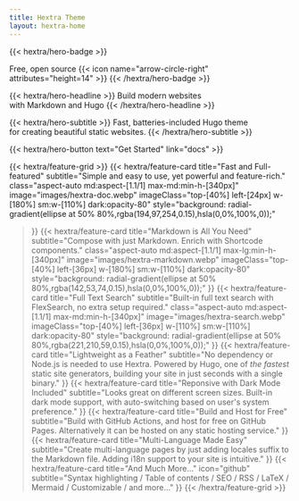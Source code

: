 ```yaml
---
title: Hextra Theme
layout: hextra-home
---
```


{{< hextra/hero-badge >}}
  <div class="w-2 h-2 rounded-full bg-primary-400"></div>
  <span>Free, open source</span>
  {{< icon name="arrow-circle-right" attributes="height=14" >}}
{{< /hextra/hero-badge >}}

{{< hextra/hero-headline >}}
  Build modern websites&nbsp;<br class="sm:block hidden" />with Markdown and Hugo
{{< /hextra/hero-headline >}}

{{< hextra/hero-subtitle >}}
  Fast, batteries-included Hugo theme&nbsp;<br class="sm:block hidden" />for creating beautiful static websites.
{{< /hextra/hero-subtitle >}}

<div class="mt-8">
{{< hextra/hero-button text="Get Started" link="docs" >}}
</div>

{{< hextra/feature-grid >}}
  {{< hextra/feature-card
    title="Fast and Full-featured"
    subtitle="Simple and easy to use, yet powerful and feature-rich."
    class="aspect-auto md:aspect-[1.1/1] max-md:min-h-[340px]"
    image="images/hextra-doc.webp"
    imageClass="top-[40%] left-[24px] w-[180%] sm:w-[110%] dark:opacity-80"
    style="background: radial-gradient(ellipse at 50% 80%,rgba(194,97,254,0.15),hsla(0,0%,100%,0));"
  >}}
  {{< hextra/feature-card
    title="Markdown is All You Need"
    subtitle="Compose with just Markdown. Enrich with Shortcode components."
    class="aspect-auto md:aspect-[1.1/1] max-lg:min-h-[340px]"
    image="images/hextra-markdown.webp"
    imageClass="top-[40%] left-[36px] w-[180%] sm:w-[110%] dark:opacity-80"
    style="background: radial-gradient(ellipse at 50% 80%,rgba(142,53,74,0.15),hsla(0,0%,100%,0));"
  >}}
  {{< hextra/feature-card
    title="Full Text Search"
    subtitle="Built-in full text search with FlexSearch, no extra setup required."
    class="aspect-auto md:aspect-[1.1/1] max-md:min-h-[340px]"
    image="images/hextra-search.webp"
    imageClass="top-[40%] left-[36px] w-[110%] sm:w-[110%] dark:opacity-80"
    style="background: radial-gradient(ellipse at 50% 80%,rgba(221,210,59,0.15),hsla(0,0%,100%,0));"
  >}}
  {{< hextra/feature-card
    title="Lightweight as a Feather"
    subtitle="No dependency or Node.js is needed to use Hextra. Powered by Hugo, one of *the fastest* static site generators, building your site in just seconds with a single binary."
  >}}
  {{< hextra/feature-card
    title="Reponsive with Dark Mode Included"
    subtitle="Looks great on different screen sizes. Built-in dark mode support, with auto-switching based on user's system preference."
  >}}
  {{< hextra/feature-card
    title="Build and Host for Free"
    subtitle="Build with GitHub Actions, and host for free on GitHub Pages. Alternatively it can be hosted on any static hosting service."
  >}}
  {{< hextra/feature-card
    title="Multi-Language Made Easy"
    subtitle="Create multi-language pages by just adding locales suffix to the Markdown file. Adding i18n support to your site is intuitive."
  >}}
  {{< hextra/feature-card
    title="And Much More..."
    icon="github"
    subtitle="Syntax highlighting / Table of contents / SEO / RSS / LaTeX / Mermaid / Customizable / and more..."
  >}}
{{< /hextra/feature-grid >}}
